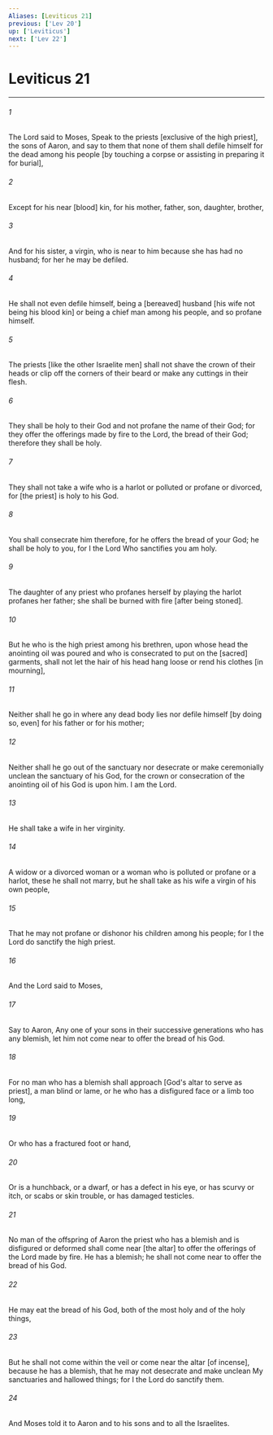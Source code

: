 ```yaml
---
Aliases: [Leviticus 21]
previous: ['Lev 20']
up: ['Leviticus']
next: ['Lev 22']
---
```

# Leviticus 21

***














###### 1 






The Lord said to Moses, Speak to the priests [exclusive of the high priest], the sons of Aaron, and say to them that none of them shall defile himself for the dead among his people [by touching a corpse or assisting in preparing it for burial], 













###### 2 






Except for his near [blood] kin, for his mother, father, son, daughter, brother, 













###### 3 






And for his sister, a virgin, who is near to him because she has had no husband; for her he may be defiled. 













###### 4 






He shall not even defile himself, being a [bereaved] husband [his wife not being his blood kin] or being a chief man among his people, and so profane himself. 













###### 5 






The priests [like the other Israelite men] shall not shave the crown of their heads or clip off the corners of their beard or make any cuttings in their flesh. 













###### 6 






They shall be holy to their God and not profane the name of their God; for they offer the offerings made by fire to the Lord, the bread of their God; therefore they shall be holy. 













###### 7 






They shall not take a wife who is a harlot or polluted or profane or divorced, for [the priest] is holy to his God. 













###### 8 






You shall consecrate him therefore, for he offers the bread of your God; he shall be holy to you, for I the Lord Who sanctifies you am holy. 













###### 9 






The daughter of any priest who profanes herself by playing the harlot profanes her father; she shall be burned with fire [after being stoned]. 













###### 10 






But he who is the high priest among his brethren, upon whose head the anointing oil was poured and who is consecrated to put on the [sacred] garments, shall not let the hair of his head hang loose or rend his clothes [in mourning], 













###### 11 






Neither shall he go in where any dead body lies nor defile himself [by doing so, even] for his father or for his mother; 













###### 12 






Neither shall he go out of the sanctuary nor desecrate or make ceremonially unclean the sanctuary of his God, for the crown or consecration of the anointing oil of his God is upon him. I am the Lord. 













###### 13 






He shall take a wife in her virginity. 













###### 14 






A widow or a divorced woman or a woman who is polluted or profane or a harlot, these he shall not marry, but he shall take as his wife a virgin of his own people, 













###### 15 






That he may not profane or dishonor his children among his people; for I the Lord do sanctify the high priest. 













###### 16 






And the Lord said to Moses, 













###### 17 






Say to Aaron, Any one of your sons in their successive generations who has any blemish, let him not come near to offer the bread of his God. 













###### 18 






For no man who has a blemish shall approach [God's altar to serve as priest], a man blind or lame, or he who has a disfigured face or a limb too long, 













###### 19 






Or who has a fractured foot or hand, 













###### 20 






Or is a hunchback, or a dwarf, or has a defect in his eye, or has scurvy or itch, or scabs or skin trouble, or has damaged testicles. 













###### 21 






No man of the offspring of Aaron the priest who has a blemish and is disfigured or deformed shall come near [the altar] to offer the offerings of the Lord made by fire. He has a blemish; he shall not come near to offer the bread of his God. 













###### 22 






He may eat the bread of his God, both of the most holy and of the holy things, 













###### 23 






But he shall not come within the veil or come near the altar [of incense], because he has a blemish, that he may not desecrate and make unclean My sanctuaries and hallowed things; for I the Lord do sanctify them. 













###### 24 






And Moses told it to Aaron and to his sons and to all the Israelites.
